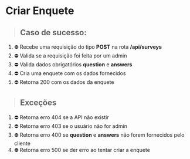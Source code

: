 # Criar Enquete

> ## Caso de sucesso:
1. :no_entry: Recebe uma requisição do tipo **POST** na rota **/api/surveys**
2. :no_entry: Valida se a requisição foi feita por um admin
3. :no_entry: Valida dados obrigatórios **question** e **answers**
4. :no_entry: Cria uma enquete com os dados fornecidos
5. :no_entry: Retorna 200 com os dados da enquete

> ## Exceções
1. :no_entry: Retorna erro 404 se a API não existir
2. :no_entry: Retorna erro 403 se o usuário não for admin
3. :no_entry: Retorna erro 400 se **question** e **answers** não forem fornecidos pelo cliente
4. :no_entry: Retorna erro 500 se der erro ao tentar criar a enquete
